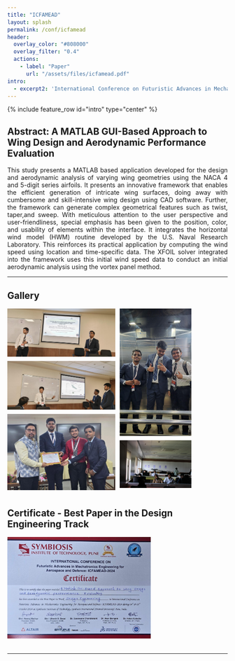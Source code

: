 ```yaml
---
title: "ICFAMEAD"
layout: splash
permalink: /conf/icfamead
header:
  overlay_color: "#808000"
  overlay_filter: "0.4"
  actions:
    - label: "Paper"
      url: "/assets/files/icfamead.pdf"
intro: 
  - excerpt2: 'International Conference on Futuristic Advances in Mechatronics Engineering for Aerospace and Defence - Pune, India - October 2024'
---
```

{% include feature_row id="intro" type="center" %}

<h2>Abstract: A MATLAB GUI-Based Approach to Wing Design and Aerodynamic Performance Evaluation</h2>
<p align="justify">This study presents a MATLAB based application developed for the design and aerodynamic analysis of varying wing geometries using the NACA 4 and 5-digit series airfoils. It presents an innovative framework that enables the efficient generation of intricate wing surfaces, doing away with cumbersome and skill-intensive wing design using CAD software. Further, the framework can generate complex geometrical features such as twist, taper,and sweep. With meticulous attention to the user perspective and user-friendliness, special emphasis has been given to the position, color, and usability of elements within the interface. It integrates the horizontal wind model (HWM) routine developed by the U.S. Naval Research Laboratory. This reinforces its practical application by computing the wind speed using location and time-specific data. The XFOIL solver integrated into the framework uses this initial wind speed data to conduct an initial aerodynamic analysis using the vortex panel
method. </p>
<hr>

<h2>Gallery</h2>
<div class="grid-container2">
  <div class="item2">
    <img src="/assets/images/icfamead2.jpg" style="width: 100%; height: auto; display: block; margin-bottom: 10px;">
    <img src="/assets/images/icfamead1.jpg" style="width: 100%; height: auto; display: block; margin-bottom: 10px;">
    <img src="/assets/images/icfamead4.jpg" style="width: 100%; height: auto; display: block; margin-bottom: 10px;">
  </div>
  <div class="item2">
    <img src="/assets/images/icfamead3.jpg" style="width: 66.2%; height: auto; display: block; margin-bottom: 10px;">
    <img src="/assets/images/icfamead5.jpg" style="width: 66.2%; height: auto; display: block; margin-bottom: 10px;">
  </div>
</div>

<h2>Certificate - Best Paper in the Design Engineering Track</h2>
<img src="/assets/images/icfamead_cert.jpg" style="width: 65%; height: auto;">
<br>
<br>
<hr>

<style>

  .grid-container {
    display: grid;
    grid-template-columns: repeat(2, 1fr); /* Three columns in the grid */
    gap: 10px; /* Adjust the gap between grid items */
  }

  .item {
    padding: 0; /* Remove padding inside grid items */
    justify-content: center; /* Center align items horizontally */
    box-sizing: border-box; /* Ensure padding is included in the width calculation */
  }

  .item img {
    width: 50%; /* Ensure images and videos fill their containers */
    height: auto; /* Maintain aspect ratio */
    display: block; /* Ensure images and videos are displayed as blocks */
    margin-bottom: 0px; /* Adjust vertical spacing between images and videos */
    margin-left: 60px; /* Add left offset */
  }
  
  .grid-container2 {
    display: grid;
    grid-template-columns: repeat(2, 1fr); /* Three columns in the grid */
    gap: 10px; /* Adjust the gap between grid items */
  }
  
  .item2 {
    padding: 0; /* Remove padding inside grid items */
    justify-content: center; /* Center align items horizontally */
    box-sizing: border-box; /* Ensure padding is included in the width calculation */
  }

  .item2 img {
    width: 100%; /* Ensure images and videos fill their containers */
    height: auto; /* Maintain aspect ratio */
    display: block; /* Ensure images and videos are displayed as blocks */
    margin-bottom: 0px; /* Adjust vertical spacing between images and videos */
    margin-left: 0px; /* Add left offset */
  }
  
</style>

